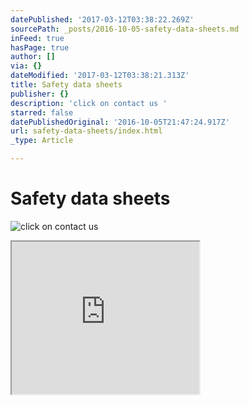 ```yaml
---
datePublished: '2017-03-12T03:38:22.269Z'
sourcePath: _posts/2016-10-05-safety-data-sheets.md
inFeed: true
hasPage: true
author: []
via: {}
dateModified: '2017-03-12T03:38:21.313Z'
title: Safety data sheets
publisher: {}
description: 'click on contact us '
starred: false
datePublishedOriginal: '2016-10-05T21:47:24.917Z'
url: safety-data-sheets/index.html
_type: Article

---
```

# Safety data sheets
![click on contact us ](https://s3-us-west-2.amazonaws.com/the-grid-img/p/54ac554fc2da1b0c9cb8c4b253773a531156fb63.png)

<iframe src="https://the-grid.github.io/ed-userhtml/?g=eJxlUstu2zAQvOsrtuqBEmpLQYsiqGS7QIAGPfXQB3ooemDElcRUIgVyZUcJ_O9dSk4ap_DB1OyQszs7G6X3oNU2Poy1tev7u6a--LC_UG_fDdjEu-hadx3YkaCfYCOhdVhv45Zo8EWeS2MJKzT7bL6dVbbPa-t6n798x5pOG4RQ3ORyl0WbnIV30eaZ_FqqfQyepg63cW0NrWvZ624qtGnRaSpnzOt7LMD3suvKynbWFa_lZfiVhHe0lp1uTME9EbpSaT90cipuOlv9KePdD4_nQ_AMh8PhWfeDdGTQ-Tze_QwgaH6ocZK0NT50DtIoaJBgsqMDJUkC2eWjlnvLbSLIYfDZ44C-cnogoGngqUKL-a3cywWNd3vp4NyrMqlHUwW9RK2AUniIAsnDFlRWOZSEnzrsecCE0hXYYW6Nqw-RGD26L7JHUYin1YhVJILtn6VvGT8XC0U5kv2KwVZRkBuRoRZ10xKz319ezhQ_mepf1fpQezJNzDekQseob-0hAN53y4VjGfnMu4o7TMQSHAHbMAwvZfY1G5wly7uEjyAeoyWgWD7COYU3IM4XtRjoc-xvUM2hy269CFocNSsVy4Uj-6UmT2xa1UrTIMNP9j5a64J71GqfzexvgV2CriFxPj39w6stCNYdOiQUZ2hQQ8WYQxqdKSNyEzy82CorGDzAnKlrbjZJy3NCpo0mzem9x-S00_8opzjzXTgCe1e1kCBPcWSP54xUbk4Jx_MUEX81fZdNiASH5dfF7xVwwIM1lcv4xIwvVvGwfOYGOD10hewlJn4VOGkZHdNE2WoMj61ALK6LtNycFrCL_gKFWG_8" height="244" style=""></iframe>